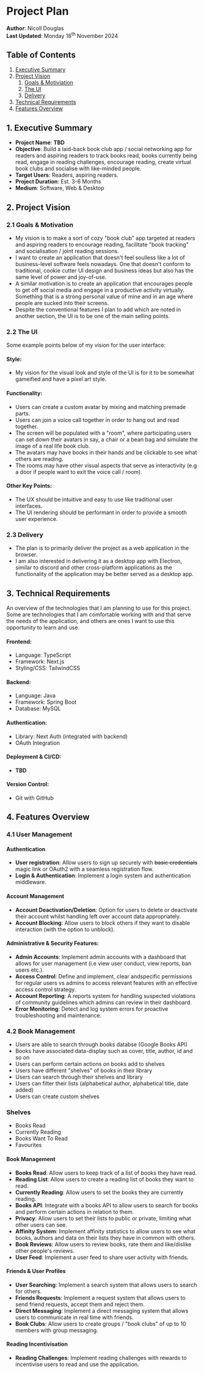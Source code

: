 # Project Plan

**Author**: Nicoll Douglas<br>
**Last Updated**: Monday 18<sup>th</sup> November 2024<br>

## Table of Contents

1. [Executive Summary](#1-executive-summary)
2. [Project Vision](#2-project-vision)
   1. [Goals & Motiviation](#21-goals--motivation)
   2. [The UI](#22-the-ui)
   3. [Delivery](#23-delivery)
3. [Technical Requirements](#3-technical-requirements)
4. [Features Overview](#4-features-overview)

## 1. Executive Summary

- **Project Name**: **TBD**
- **Objective**: Build a laid-back book club app / social networking app for readers and aspiring readers to track books read, books currently being read, engage in reading challenges, encourage reading, create virtual book clubs and socialise with like-minded people.
- **Target Users**: Readers, aspiring readers.
- **Project Duration**: Est. 3-6 Months
- **Medium**: Software, Web & Desktop

## 2. Project Vision

### 2.1 Goals & Motivation

- My vision is to make a sort of cozy "book club" app targeted at readers and aspiring readers to encourage reading, facilitate "book tracking" and socialisation / joint reading sessions.
- I want to create an application that doesn't feel soulless like a lot of business-level software feels nowadays. One that doesn't conform to traditional, cookie cutter UI design and business ideas but also has the same level of power and joy-of-use.
- A similar motivation is to create an application that encourages people to get off social media and engage in a productive activity virtually. Something that is a strong personal value of mine and in an age where people are sucked into their screens.
- Despite the conventional features I plan to add which are noted in another section, the UI is to be one of the main selling points.

### 2.2 The UI

Some example points below of my vision for the user interface:

#### Style:

- My vision for the visual look and style of the UI is for it to be somewhat gameified and have a pixel art style.

#### Functionality:

- Users can create a custom avatar by mixing and matching premade parts.
- Users can join a voice call together in order to hang out and read together.
- The screen will be populated with a "room", where participating users can set down their avatars in say, a chair or a bean bag and simulate the image of a real life book club.
- The avatars may have books in their hands and be clickable to see what others are reading.
- The rooms may have other visual aspects that serve as interactivity (e.g a door if people want to exit the voice call / room).

#### Other Key Points:

- The UX should be intuitive and easy to use like traditional user interfaces.
- The UI rendering should be performant in order to provide a smooth user experience.

### 2.3 Delivery

- The plan is to primarily deliver the project as a web application in the browser.
- I am also interested in delivering it as a desktop app with Electron, similar to discord and other cross-platform applications as the functionality of the application may be better served as a desktop app.

## 3. Technical Requirements

An overview of the technologies that I am planning to use for this project. Some are technologies that I am comfortable working with and that serve the needs of the application, and others are ones I want to use this opportunity to learn and use.

#### Frontend:

- Language: TypeScript
- Framework: Next.js
- Styling/CSS: TailwindCSS

#### Backend:

- Language: Java
- Framework: Spring Boot
- Database: MySQL

#### Authentication:

- Library: Next Auth (integrated with backend)
- OAuth Integration

#### Deployment & CI/CD:

- **TBD**

#### Version Control:

- Git with GitHub

## 4. Features Overview

### 4.1 User Management

#### Authentication

- **User registration**: Allow users to sign up securely with ~~basic credentials~~ magic link or OAuth2 with a seamless registration flow.
- **Login & Authentication**: Implement a login system and authentication middleware.

#### Account Management

- **Account Deactivation/Deletion**: Option for users to delete or deactivate their account whilst handling left over account data appropriately.
- **Account Blocking**: Allow users to block others if they want to disable interaction (with the option to unblock).

#### Administrative & Security Features:

- **Admin Accounts**: Implement admin accounts with a dashboard that allows for user management (i.e view user conduct, view reports, ban users etc.).
- **Access Control**: Define and implement, clear andspecific permissions for regular users vs admins to access relevant features with an effective access control strategy.
- **Account Reporting**: A reports system for handling suspected violations of community guidelines which admins can review in their dashboard.
- **Error Monitoring**: Detect and log system errors for proactive troubleshooting and maintenance.

### 4.2 Book Management

- Users are able to search through books databse (Google Books API)
- Books have associated data-display such as cover, title, author, id and so on
- Users can perform certain actions on books add to shelves
- Users have different "shelves" of books in their library
- Users can search through their shelves and library
- Users can filter their lists (alphabetical author, alphabetical title, date added)
- Users can create custom shelves

### Shelves

- Books Read
- Currently Reading
- Books Want To Read
- Favourites

#### Book Management

- **Books Read**: Allow users to keep track of a list of books they have read.
- **Reading List**: Allow users to create a reading list of books they want to read.
- **Currently Reading**: Allow users to set the books they are currently reading.
- **Books API**: Integrate with a books API to allow users to search for books and perform certain actions in relation to them.
- **Privacy**: Allow users to set their lists to public or private, limiting what other users can see.
- **Affinity System**: Implement affinity statistics to allow users to see what books, authors and data on their lists they have in common with others.
- **Book Reviews**: Allow users to review books, rate them and like/dislike other people's reviews.
- **User Feed**: Implement a user feed to share user activity with friends.

#### Friends & User Profiles

- **User Searching**: Implement a search system that allows users to search for others.
- **Friends Requests**: Implement a request system that allows users to send friend requests, accept them and reject them.
- **Direct Messaging**: Implement a direct messaging system that allows users to communicate in real time with friends.
- **Book Clubs**: Allow users to create groups / "book clubs" of up to 10 members with group messaging.

#### Reading Incentivisation

- **Reading Challenges**: Implement reading challenges with rewards to incentivise users to read and use the application.
